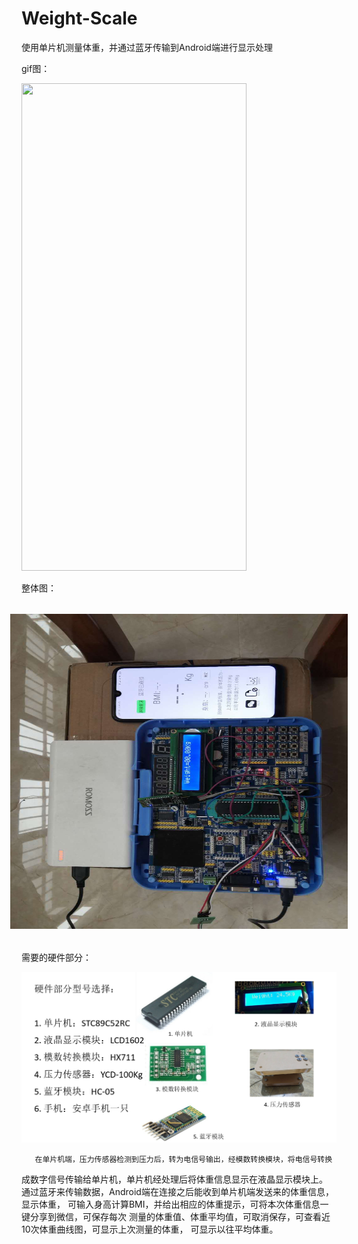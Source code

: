 # Weight-Scale
使用单片机测量体重，并通过蓝牙传输到Android端进行显示处理

gif图：

<img src="picture/1.gif"  width="360"  height = "780" />

整体图：

<img src="picture/2.jpg" width="720"  height = "540"  style="transform:rotate(270deg);">

需要的硬件部分：

![](picture/3.jpg)



       在单片机端，压力传感器检测到压力后，转为电信号输出，经模数转换模块，将电信号转换
成数字信号传输给单片机，单片机经处理后将体重信息显示在液晶显示模块上。
       通过蓝牙来传输数据，Android端在连接之后能收到单片机端发送来的体重信息，显示体重，
可输入身高计算BMI，并给出相应的体重提示，可将本次体重信息一键分享到微信，可保存每次
测量的体重值、体重平均值，可取消保存，可查看近10次体重曲线图，可显示上次测量的体重，
可显示以往平均体重。
